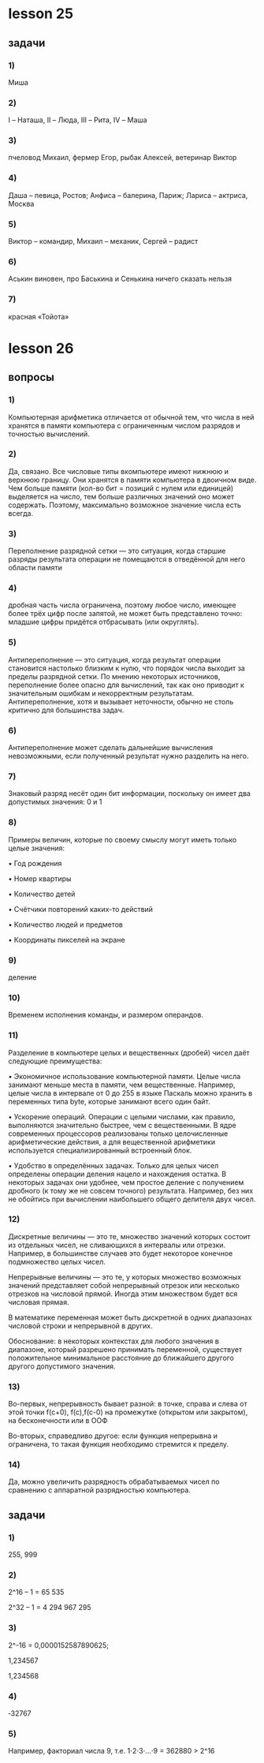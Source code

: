 # **lesson 25**
## **задачи**

### 1)

Миша  

### 2)

I – Наташа, II – Люда, III – Рита, IV – Маша  

### 3) 

пчеловод Михаил, фермер Егор, рыбак Алексей, ветеринар Виктор  

### 4) 

Даша – певица, Ростов; Анфиса – балерина, Париж; Лариса – актриса, Москва  

### 5) 

Виктор – командир, Михаил – механик, Сергей – радист  

### 6) 

Аськин виновен, про Баськина и Сенькина ничего сказать нельзя  

### 7)

красная «Тойота»

# **lesson 26**
## **вопросы**

### 1)

Компьютерная арифметика отличается от обычной тем, что числа в ней хранятся в памяти компьютера с ограниченным числом разрядов и точностью вычислений.

### 2)

Да, связано. Все числовые типы вкомпьютере имеют нижнюю и верхнюю границу. Они хранятся в памяти компьютера в двоичном виде. Чем больше памяти (кол-во бит = позиций с нулем или единицей) выделяется на число, тем больше различных значений оно может содержать. Поэтому, максимально возможное значение числа есть всегда.

### 3)

Переполнение разрядной сетки — это ситуация, когда старшие разряды результата операции не помещаются в отведённой для него области памяти

### 4)

дробная часть числа ограничена, поэтому любое число, имеющее более трёх цифр после запятой, не может быть представлено точно: младшие цифры придётся отбрасывать (или округлять).

### 5)

Антипереполнение — это ситуация, когда результат операции становится настолько близким к нулю, что порядок числа выходит за пределы разрядной сетки. По мнению некоторых источников, переполнение более опасно для вычислений, так как оно приводит к значительным ошибкам и некорректным результатам. Антипереполнение, хотя и вызывает неточности, обычно не столь критично для большинства задач.

### 6)

Антипереполнение может сделать дальнейшие вычисления невозможными, если полученный результат нужно разделить на него.

### 7)

Знаковый разряд несёт один бит информации, поскольку он имеет два допустимых значения: 0 и 1

### 8)

Примеры величин, которые по своему смыслу могут иметь только целые значения:

 • Год рождения 
 
 • Номер квартиры 
 
 • Количество детей 
 
 • Счётчики повторений каких-то действий 
 
 • Количество людей и предметов 
 
 • Координаты пикселей на экране

### 9) 

деление

### 10)

Временем исполнения команды, и размером операндов.

### 11)

Разделение в компьютере целых и вещественных (дробей) чисел даёт следующие преимущества:
 
 • Экономичное использование компьютерной памяти. Целые числа занимают меньше места в памяти, чем вещественные. Например, целые числа в интервале от 0 до 255 в языке Паскаль можно хранить в переменных типа byte, которые занимают всего один байт. 
 
 • Ускорение операций. Операции с целыми числами, как правило, выполняются значительно быстрее, чем с вещественными. В ядре современных процессоров реализованы только целочисленные арифметические действия, а для вещественной арифметики используется специализированный встроенный блок. 

 • Удобство в определённых задачах. Только для целых чисел определены операции деления нацело и нахождения остатка. В некоторых задачах они удобнее, чем простое деление с получением дробного (к тому же не совсем точного) результата. Например, без них не обойтись при вычислении наибольшего общего делителя двух чисел. 

### 12)

Дискретные величины — это те, множество значений которых состоит из отдельных чисел, не сливающихся в интервалы или отрезки. Например, в большинстве случаев это будет некоторое конечное подмножество целых чисел. 

Непрерывные величины — это те, у которых множество возможных значений представляет собой непрерывный отрезок или несколько отрезков на числовой прямой. Иногда этим множеством будет вся числовая прямая. 

В математике переменная может быть дискретной в одних диапазонах числовой строки и непрерывной в других. 

Обоснование: в некоторых контекстах для любого значения в диапазоне, который разрешено принимать переменной, существует положительное минимальное расстояние до ближайшего другого другого допустимого значения.

### 13)

Во-первых, непрерывность бывает разной: в точке, справа и слева от этой точки f(c+0), f(c),f(c-0) на промежутке (открытом или закрытом), на бесконечности или в ООФ 

Во-вторых,  справедливо другое: если функция непрерывна и ограничена, то такая функция необходимо стремится к пределу.

### 14)

Да, можно увеличить разрядность обрабатываемых чисел по сравнению с аппаратной разрядностью компьютера.

## **задачи**
### 1)

255, 999 

### 2)

2^16 – 1 = 65 535

2^32 – 1 = 4 294 967 295 

### 3)

2^-16 = 0,0000152587890625; 

1,234567 

1,234568 

### 4)

‐32767 

### 5)

Например, факториал числа 9, т.е. 1⋅2⋅3⋅…⋅9 = 362880 > 2^16






















